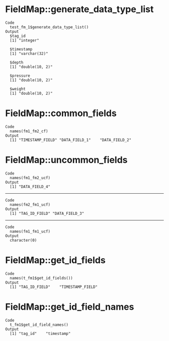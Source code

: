 # FieldMap::generate_data_type_list

    Code
      test_fm_1$generate_data_type_list()
    Output
      $tag_id
      [1] "integer"
      
      $timestamp
      [1] "varchar(32)"
      
      $depth
      [1] "double(10, 2)"
      
      $pressure
      [1] "double(10, 2)"
      
      $weight
      [1] "double(10, 2)"
      

# FieldMap::common_fields

    Code
      names(fm1_fm2_cf)
    Output
      [1] "TIMESTAMP_FIELD" "DATA_FIELD_1"    "DATA_FIELD_2"   

# FieldMap::uncommon_fields

    Code
      names(fm1_fm2_ucf)
    Output
      [1] "DATA_FIELD_4"

---

    Code
      names(fm2_fm1_ucf)
    Output
      [1] "TAG_ID_FIELD" "DATA_FIELD_3"

---

    Code
      names(fm1_fm1_ucf)
    Output
      character(0)

# FieldMap::get_id_fields

    Code
      names(t_fm1$get_id_fields())
    Output
      [1] "TAG_ID_FIELD"    "TIMESTAMP_FIELD"

# FieldMap::get_id_field_names

    Code
      t_fm1$get_id_field_names()
    Output
      [1] "tag_id"    "timestamp"

